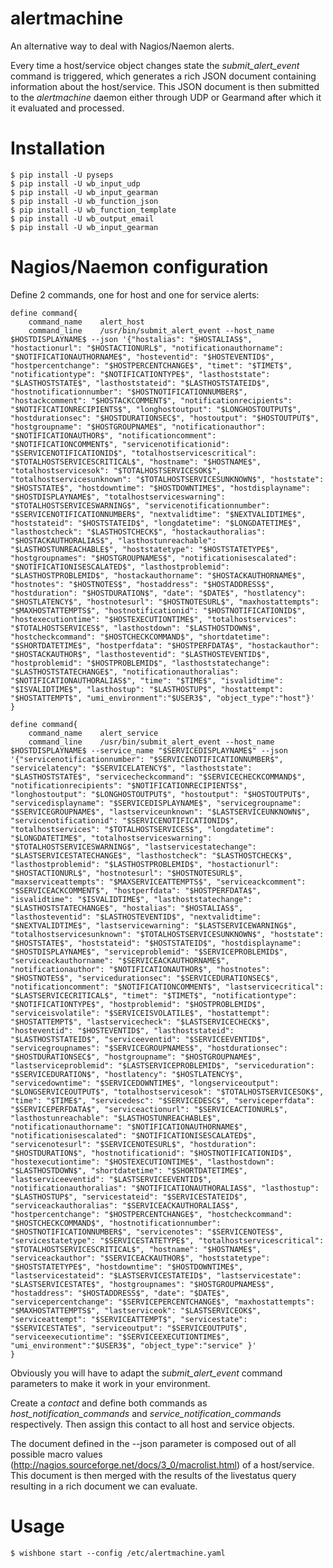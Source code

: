 alertmachine
============

An alternative way to deal with Nagios/Naemon alerts.

Every time a host/service object changes state the *submit_alert_event*
command is triggered, which generates a rich JSON document containing
information about the host/service.  This JSON document is then submitted to
the *alertmachine* daemon either through UDP or Gearmand after which it it
evaluated and processed.

Installation
============

    $ pip install -U pyseps
    $ pip install -U wb_input_udp
    $ pip install -U wb_input_gearman
    $ pip install -U wb_function_json
    $ pip install -U wb_function_template
    $ pip install -U wb_output_email
    $ pip install -U wb_input_gearman


Nagios/Naemon configuration
===========================

Define 2 commands, one for host and one for service alerts:

    define command{
        command_name    alert_host
        command_line    /usr/bin/submit_alert_event --host_name $HOSTDISPLAYNAME$ --json '{"hostalias": "$HOSTALIAS$", "hostactionurl": "$HOSTACTIONURL$", "notificationauthorname": "$NOTIFICATIONAUTHORNAME$", "hosteventid": "$HOSTEVENTID$", "hostpercentchange": "$HOSTPERCENTCHANGE$", "timet": "$TIMET$", "notificationtype": "$NOTIFICATIONTYPE$", "lasthoststate": "$LASTHOSTSTATE$", "lasthoststateid": "$LASTHOSTSTATEID$", "hostnotificationnumber": "$HOSTNOTIFICATIONNUMBER$", "hostackcomment": "$HOSTACKCOMMENT$", "notificationrecipients": "$NOTIFICATIONRECIPIENTS$", "longhostoutput": "$LONGHOSTOUTPUT$", "hostdurationsec": "$HOSTDURATIONSEC$", "hostoutput": "$HOSTOUTPUT$", "hostgroupname": "$HOSTGROUPNAME$", "notificationauthor": "$NOTIFICATIONAUTHOR$", "notificationcomment": "$NOTIFICATIONCOMMENT$", "servicenotificationid": "$SERVICENOTIFICATIONID$", "totalhostservicescritical": "$TOTALHOSTSERVICESCRITICAL$", "hostname": "$HOSTNAME$", "totalhostservicesok": "$TOTALHOSTSERVICESOK$", "totalhostservicesunknown": "$TOTALHOSTSERVICESUNKNOWN$", "hoststate": "$HOSTSTATE$", "hostdowntime": "$HOSTDOWNTIME$", "hostdisplayname": "$HOSTDISPLAYNAME$", "totalhostserviceswarning": "$TOTALHOSTSERVICESWARNING$", "servicenotificationnumber": "$SERVICENOTIFICATIONNUMBER$", "nextvalidtime": "$NEXTVALIDTIME$", "hoststateid": "$HOSTSTATEID$", "longdatetime": "$LONGDATETIME$", "lasthostcheck": "$LASTHOSTCHECK$", "hostackauthoralias": "$HOSTACKAUTHORALIAS$", "lasthostunreachable": "$LASTHOSTUNREACHABLE$", "hoststatetype": "$HOSTSTATETYPE$", "hostgroupnames": "$HOSTGROUPNAMES$", "notificationisescalated": "$NOTIFICATIONISESCALATED$", "lasthostproblemid": "$LASTHOSTPROBLEMID$", "hostackauthorname": "$HOSTACKAUTHORNAME$", "hostnotes": "$HOSTNOTES$", "hostaddress": "$HOSTADDRESS$", "hostduration": "$HOSTDURATION$", "date": "$DATE$", "hostlatency": "$HOSTLATENCY$", "hostnotesurl": "$HOSTNOTESURL$", "maxhostattempts": "$MAXHOSTATTEMPTS$", "hostnotificationid": "$HOSTNOTIFICATIONID$", "hostexecutiontime": "$HOSTEXECUTIONTIME$", "totalhostservices": "$TOTALHOSTSERVICES$", "lasthostdown": "$LASTHOSTDOWN$", "hostcheckcommand": "$HOSTCHECKCOMMAND$", "shortdatetime": "$SHORTDATETIME$", "hostperfdata": "$HOSTPERFDATA$", "hostackauthor": "$HOSTACKAUTHOR$", "lasthosteventid": "$LASTHOSTEVENTID$", "hostproblemid": "$HOSTPROBLEMID$", "lasthoststatechange": "$LASTHOSTSTATECHANGE$", "notificationauthoralias": "$NOTIFICATIONAUTHORALIAS$", "time": "$TIME$", "isvalidtime": "$ISVALIDTIME$", "lasthostup": "$LASTHOSTUP$", "hostattempt": "$HOSTATTEMPT$", "umi_environment":"$USER3$", "object_type":"host"}'
    }

    define command{
        command_name    alert_service
        command_line    /usr/bin/submit_alert_event --host_name $HOSTDISPLAYNAME$ --service_name "$SERVICEDISPLAYNAME$" --json '{"servicenotificationnumber": "$SERVICENOTIFICATIONNUMBER$", "servicelatency": "$SERVICELATENCY$", "lasthoststate": "$LASTHOSTSTATE$", "servicecheckcommand": "$SERVICECHECKCOMMAND$", "notificationrecipients": "$NOTIFICATIONRECIPIENTS$", "longhostoutput": "$LONGHOSTOUTPUT$", "hostoutput": "$HOSTOUTPUT$", "servicedisplayname": "$SERVICEDISPLAYNAME$", "servicegroupname": "$SERVICEGROUPNAME$", "lastserviceunknown": "$LASTSERVICEUNKNOWN$", "servicenotificationid": "$SERVICENOTIFICATIONID$", "totalhostservices": "$TOTALHOSTSERVICES$", "longdatetime": "$LONGDATETIME$", "totalhostserviceswarning": "$TOTALHOSTSERVICESWARNING$", "lastservicestatechange": "$LASTSERVICESTATECHANGE$", "lasthostcheck": "$LASTHOSTCHECK$", "lasthostproblemid": "$LASTHOSTPROBLEMID$", "hostactionurl": "$HOSTACTIONURL$", "hostnotesurl": "$HOSTNOTESURL$", "maxserviceattempts": "$MAXSERVICEATTEMPTS$", "serviceackcomment": "$SERVICEACKCOMMENT$", "hostperfdata": "$HOSTPERFDATA$", "isvalidtime": "$ISVALIDTIME$", "lasthoststatechange": "$LASTHOSTSTATECHANGE$", "hostalias": "$HOSTALIAS$", "lasthosteventid": "$LASTHOSTEVENTID$", "nextvalidtime": "$NEXTVALIDTIME$", "lastservicewarning": "$LASTSERVICEWARNING$", "totalhostservicesunknown": "$TOTALHOSTSERVICESUNKNOWN$", "hoststate": "$HOSTSTATE$", "hoststateid": "$HOSTSTATEID$", "hostdisplayname": "$HOSTDISPLAYNAME$", "serviceproblemid": "$SERVICEPROBLEMID$", "serviceackauthorname": "$SERVICEACKAUTHORNAME$", "notificationauthor": "$NOTIFICATIONAUTHOR$", "hostnotes": "$HOSTNOTES$", "servicedurationsec": "$SERVICEDURATIONSEC$", "notificationcomment": "$NOTIFICATIONCOMMENT$", "lastservicecritical": "$LASTSERVICECRITICAL$", "timet": "$TIMET$", "notificationtype": "$NOTIFICATIONTYPE$", "hostproblemid": "$HOSTPROBLEMID$", "serviceisvolatile": "$SERVICEISVOLATILE$", "hostattempt": "$HOSTATTEMPT$", "lastservicecheck": "$LASTSERVICECHECK$", "hosteventid": "$HOSTEVENTID$", "lasthoststateid": "$LASTHOSTSTATEID$", "serviceeventid": "$SERVICEEVENTID$", "servicegroupnames": "$SERVICEGROUPNAMES$", "hostdurationsec": "$HOSTDURATIONSEC$", "hostgroupname": "$HOSTGROUPNAME$", "lastserviceproblemid": "$LASTSERVICEPROBLEMID$", "serviceduration": "$SERVICEDURATION$", "hostlatency": "$HOSTLATENCY$", "servicedowntime": "$SERVICEDOWNTIME$", "longserviceoutput": "$LONGSERVICEOUTPUT$", "totalhostservicesok": "$TOTALHOSTSERVICESOK$", "time": "$TIME$", "servicedesc": "$SERVICEDESC$", "serviceperfdata": "$SERVICEPERFDATA$", "serviceactionurl": "$SERVICEACTIONURL$", "lasthostunreachable": "$LASTHOSTUNREACHABLE$", "notificationauthorname": "$NOTIFICATIONAUTHORNAME$", "notificationisescalated": "$NOTIFICATIONISESCALATED$", "servicenotesurl": "$SERVICENOTESURL$", "hostduration": "$HOSTDURATION$", "hostnotificationid": "$HOSTNOTIFICATIONID$", "hostexecutiontime": "$HOSTEXECUTIONTIME$", "lasthostdown": "$LASTHOSTDOWN$", "shortdatetime": "$SHORTDATETIME$", "lastserviceeventid": "$LASTSERVICEEVENTID$", "notificationauthoralias": "$NOTIFICATIONAUTHORALIAS$", "lasthostup": "$LASTHOSTUP$", "servicestateid": "$SERVICESTATEID$", "serviceackauthoralias": "$SERVICEACKAUTHORALIAS$", "hostpercentchange": "$HOSTPERCENTCHANGE$", "hostcheckcommand": "$HOSTCHECKCOMMAND$", "hostnotificationnumber": "$HOSTNOTIFICATIONNUMBER$", "servicenotes": "$SERVICENOTES$", "servicestatetype": "$SERVICESTATETYPE$", "totalhostservicescritical": "$TOTALHOSTSERVICESCRITICAL$", "hostname": "$HOSTNAME$", "serviceackauthor": "$SERVICEACKAUTHOR$", "hoststatetype": "$HOSTSTATETYPE$", "hostdowntime": "$HOSTDOWNTIME$", "lastservicestateid": "$LASTSERVICESTATEID$", "lastservicestate": "$LASTSERVICESTATE$", "hostgroupnames": "$HOSTGROUPNAMES$", "hostaddress": "$HOSTADDRESS$", "date": "$DATE$", "servicepercentchange": "$SERVICEPERCENTCHANGE$", "maxhostattempts": "$MAXHOSTATTEMPTS$", "lastserviceok": "$LASTSERVICEOK$", "serviceattempt": "$SERVICEATTEMPT$", "servicestate": "$SERVICESTATE$", "serviceoutput": "$SERVICEOUTPUT$", "serviceexecutiontime": "$SERVICEEXECUTIONTIME$", "umi_environment":"$USER3$", "object_type":"service" }'
    }

Obviously you will have to adapt the *submit_alert_event* command parameters
to make it work in your environment.

Create a *contact* and define both commands as *host_notification_commands*
and *service_notification_commands* respectively.  Then assign this contact to
all host and service objects.

The document defined in the --json parameter is composed out of all possible
macro values (http://nagios.sourceforge.net/docs/3_0/macrolist.html) of a
host/service.  This document is then merged with the results of the livestatus
query resulting in a rich document we can evaluate.

Usage
=====

    $ wishbone start --config /etc/alertmachine.yaml



